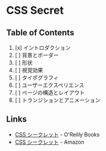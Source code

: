 # CSS Secret
## Table of Contents
1. [x] イントロダクション
1. [ ] 背景とボーダー
1. [ ] 形状
1. [ ] 視覚効果
1. [ ] タイポグラフィ
1. [ ] ユーザーエクスペリエンス
1. [ ] ページの構造とレイアウト
1. [ ] トランジションとアニメーション

## Links
- [CSS シークレット](http://www.oreilly.co.jp/books/9784873117669/) - O'Reilly Books
- [CSS シークレット](https://www.amazon.co.jp/dp/4873117666) - Amazon
